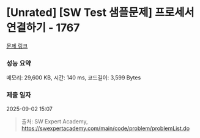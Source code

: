 # [Unrated] [SW Test 샘플문제] 프로세서 연결하기 - 1767 

[문제 링크](https://swexpertacademy.com/main/code/problem/problemDetail.do?contestProbId=AV4suNtaXFEDFAUf) 

### 성능 요약

메모리: 29,600 KB, 시간: 140 ms, 코드길이: 3,599 Bytes

### 제출 일자

2025-09-02 15:07



> 출처: SW Expert Academy, https://swexpertacademy.com/main/code/problem/problemList.do